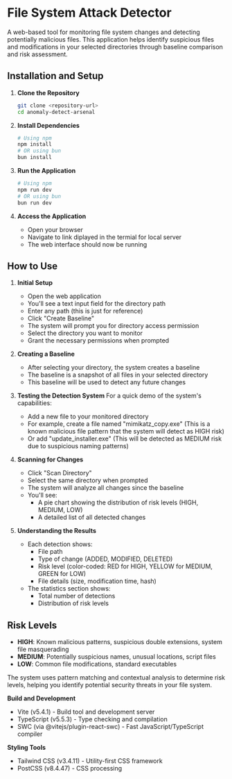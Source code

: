 # File System Attack Detector

A web-based tool for monitoring file system changes and detecting potentially malicious files. This application helps identify suspicious files and modifications in your selected directories through baseline comparison and risk assessment.

## Installation and Setup

1. **Clone the Repository**
   ```bash
   git clone <repository-url>
   cd anomaly-detect-arsenal
   ```

2. **Install Dependencies**
   ```bash
   # Using npm
   npm install
   # OR using bun
   bun install
   ```

3. **Run the Application**
   ```bash
   # Using npm
   npm run dev
   # OR using bun
   bun run dev
   ```

4. **Access the Application**
   - Open your browser
   - Navigate to link diplayed in the termial for local server
   - The web interface should now be running

## How to Use

1. **Initial Setup**
   - Open the web application
   - You'll see a text input field for the directory path
   - Enter any path (this is just for reference)
   - Click "Create Baseline"
   - The system will prompt you for directory access permission
   - Select the directory you want to monitor
   - Grant the necessary permissions when prompted

2. **Creating a Baseline**
   - After selecting your directory, the system creates a baseline
   - The baseline is a snapshot of all files in your selected directory
   - This baseline will be used to detect any future changes


3. **Testing the Detection System**
   For a quick demo of the system's capabilities:
   - Add a new file to your monitored directory
   - For example, create a file named "mimikatz_copy.exe" 
     (This is a known malicious file pattern that the system will detect as HIGH risk)
   - Or add "update_installer.exe" 
     (This will be detected as MEDIUM risk due to suspicious naming patterns)

4. **Scanning for Changes**
   - Click "Scan Directory"
   - Select the same directory when prompted
   - The system will analyze all changes since the baseline
   - You'll see:
     - A pie chart showing the distribution of risk levels (HIGH, MEDIUM, LOW)
     - A detailed list of all detected changes

5. **Understanding the Results**
   - Each detection shows:
     - File path
     - Type of change (ADDED, MODIFIED, DELETED)
     - Risk level (color-coded: RED for HIGH, YELLOW for MEDIUM, GREEN for LOW)
     - File details (size, modification time, hash)
   - The statistics section shows:
     - Total number of detections
     - Distribution of risk levels
     

## Risk Levels

- **HIGH**: Known malicious patterns, suspicious double extensions, system file masquerading
- **MEDIUM**: Potentially suspicious names, unusual locations, script files
- **LOW**: Common file modifications, standard executables

The system uses pattern matching and contextual analysis to determine risk levels, helping you identify potential security threats in your file system.



**Build and Development**
   - Vite (v5.4.1) - Build tool and development server
   - TypeScript (v5.5.3) - Type checking and compilation
   - SWC (via @vitejs/plugin-react-swc) - Fast JavaScript/TypeScript compiler

**Styling Tools**
   - Tailwind CSS (v3.4.11) - Utility-first CSS framework
   - PostCSS (v8.4.47) - CSS processing